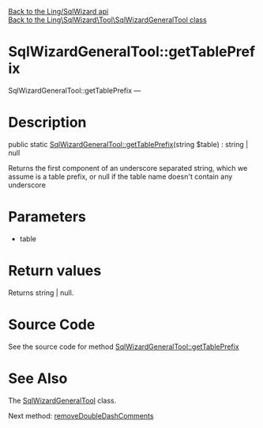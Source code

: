 [Back to the Ling/SqlWizard api](https://github.com/lingtalfi/SqlWizard/blob/master/doc/api/Ling/SqlWizard.md)<br>
[Back to the Ling\SqlWizard\Tool\SqlWizardGeneralTool class](https://github.com/lingtalfi/SqlWizard/blob/master/doc/api/Ling/SqlWizard/Tool/SqlWizardGeneralTool.md)


SqlWizardGeneralTool::getTablePrefix
================



SqlWizardGeneralTool::getTablePrefix — 




Description
================


public static [SqlWizardGeneralTool::getTablePrefix](https://github.com/lingtalfi/SqlWizard/blob/master/doc/api/Ling/SqlWizard/Tool/SqlWizardGeneralTool/getTablePrefix.md)(string $table) : string | null




Returns the first component of an underscore separated string, which we assume is a table prefix,
or null if the table name doesn't contain any underscore




Parameters
================


- table

    


Return values
================

Returns string | null.








Source Code
===========
See the source code for method [SqlWizardGeneralTool::getTablePrefix](https://github.com/lingtalfi/SqlWizard/blob/master/Tool/SqlWizardGeneralTool.php#L20-L27)


See Also
================

The [SqlWizardGeneralTool](https://github.com/lingtalfi/SqlWizard/blob/master/doc/api/Ling/SqlWizard/Tool/SqlWizardGeneralTool.md) class.

Next method: [removeDoubleDashComments](https://github.com/lingtalfi/SqlWizard/blob/master/doc/api/Ling/SqlWizard/Tool/SqlWizardGeneralTool/removeDoubleDashComments.md)<br>


